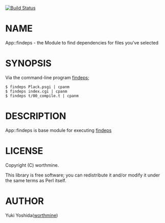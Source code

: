 [![Build Status](https://travis-ci.com/worthmine/App-findeps.svg?branch=master)](https://travis-ci.com/worthmine/App-findeps)
# NAME

App::findeps - the Module to find dependencies for files you've selected

# SYNOPSIS

Via the command-line program [findeps](https://metacpan.org/pod/findeps);

    $ findeps Plack.psgi | cpanm
    $ findeps index.cgi | cpanm
    $ findeps t/00_compile.t | cpanm

# DESCRIPTION

App::findeps is base module for executing [findeps](https://metacpan.org/pod/findeps)

# LICENSE

Copyright (C) worthmine.

This library is free software; you can redistribute it and/or modify
it under the same terms as Perl itself.

# AUTHOR

Yuki Yoshida([worthmine](https://github.com/worthmine))
